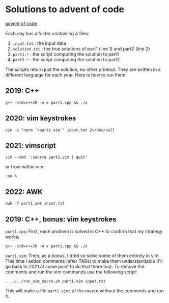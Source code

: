 # Solutions to advent of code

[advent of code](https://adventofcode.com)

Each day has a folder containing 4 files:

 1. `input.txt` : the input data
 2. `solution.txt` : the true solutions of part1 (line 1) and part2 (line 2)
 3. `part1.*` : the script computing the solution to part1
 4. `part2.*` : the script computing the solution to part2

The scripts return just the solution, no other printout.
They are written in a different language for each year.
Here is how to run them:

## 2019: C++

```shell
g++ -std=c++20 -o x part1.cpp && ./x
```

## 2020: vim keystrokes

```shell
vim -c "norm `<part1.vim`" input.txt 2>/dev/null
```

## 2021: vimscript

```shell
vim --cmd ':source part1.vim | quit'
```

or from within vim:

```
:so %
```

## 2022: AWK

```shell
awk -f part1.awk input.txt
```

## 2019: C++, bonus: vim keystrokes

`part1.cpp`: First, each problem is solved in C++ to confirm that my strategy works:

```shell
g++ -std=c++20 -o x part1.cpp && ./x
```

`part1.vim`: Then, as a bonus, I tried so solve some of them entirely in vim. This time I added comments (after TABs) to make them understandable (I'll go back to 2021 at some point to do that there too). To remove the comments and run the vim commands use the following script:

```shell
. ../../run_vim_macro.sh part1.vim input.txt
```

This will make a file `part1.vimc` of the macro without the comments and run it.
